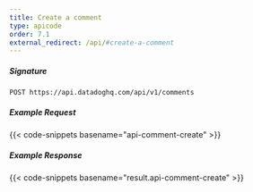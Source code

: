 ```yaml
---
title: Create a comment
type: apicode
order: 7.1
external_redirect: /api/#create-a-comment
---
```


##### Signature
`POST https://api.datadoghq.com/api/v1/comments`
##### Example Request
{{< code-snippets basename="api-comment-create" >}}
##### Example Response
{{< code-snippets basename="result.api-comment-create" >}}

